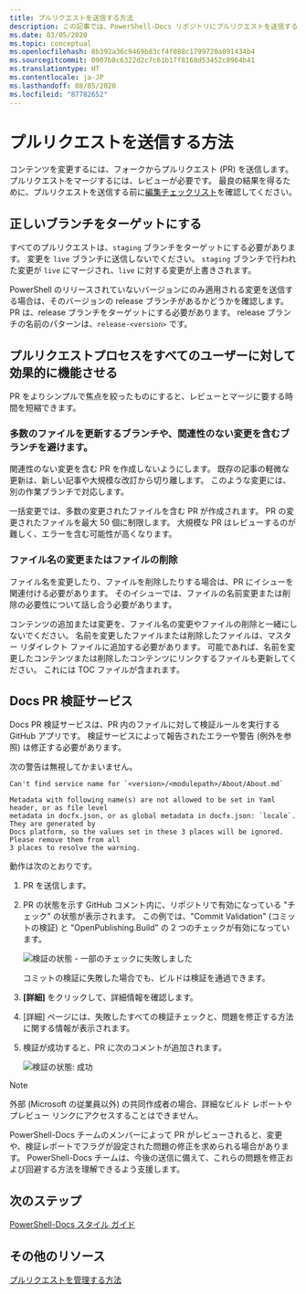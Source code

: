 ```yaml
---
title: プルリクエストを送信する方法
description: この記事では、PowerShell-Docs リポジトリにプルリクエストを送信する方法について説明します。
ms.date: 03/05/2020
ms.topic: conceptual
ms.openlocfilehash: 8b392a36c9469b83cf4f088c1799720a091434b4
ms.sourcegitcommit: 0907b8c6322d2c7c61b17f8168d53452c8964b41
ms.translationtype: HT
ms.contentlocale: ja-JP
ms.lasthandoff: 08/05/2020
ms.locfileid: "87782652"
---
```

# <a name="how-to-submit-pull-requests"></a>プルリクエストを送信する方法

コンテンツを変更するには、フォークからプルリクエスト (PR) を送信します。 プルリクエストをマージするには、レビューが必要です。 最良の結果を得るために、プルリクエストを送信する前に[編集チェックリスト](editorial-checklist.md)を確認してください。

## <a name="target-the-correct-branch"></a>正しいブランチをターゲットにする

すべてのプルリクエストは、`staging` ブランチをターゲットにする必要があります。 変更を `live` ブランチに送信しないでください。 `staging` ブランチで行われた変更が `live` にマージされ、`live` に対する変更が上書きされます。

PowerShell のリリースされていないバージョンにのみ適用される変更を送信する場合は、そのバージョンの release ブランチがあるかどうかを確認します。 PR は、release ブランチをターゲットにする必要があります。 release ブランチの名前のパターンは、`release-<version>` です。

## <a name="make-the-pull-request-process-work-better-for-everyone"></a>プルリクエストプロセスをすべてのユーザーに対して効果的に機能させる

PR をよりシンプルで焦点を絞ったものにすると、レビューとマージに要する時間を短縮できます。

### <a name="avoid-branches-that-update-large-numbers-of-files-or-contain-unrelated-changes"></a>多数のファイルを更新するブランチや、関連性のない変更を含むブランチを避けます。

関連性のない変更を含む PR を作成しないようにします。 既存の記事の軽微な更新は、新しい記事や大規模な改訂から切り離します。 このような変更には、別の作業ブランチで対応します。

一括変更では、多数の変更されたファイルを含む PR が作成されます。 PR の変更されたファイルを最大 50 個に制限します。 大規模な PR はレビューするのが難しく、エラーを含む可能性が高くなります。

### <a name="renaming-or-deleting-files"></a>ファイル名の変更またはファイルの削除

ファイル名を変更したり、ファイルを削除したりする場合は、PR にイシューを関連付ける必要があります。 そのイシューでは、ファイルの名前変更または削除の必要性について話し合う必要があります。

コンテンツの追加または変更を、ファイル名の変更やファイルの削除と一緒にしないでください。 名前を変更したファイルまたは削除したファイルは、マスター リダイレクト ファイルに追加する必要があります。 可能であれば、名前を変更したコンテンツまたは削除したコンテンツにリンクするファイルも更新してください。 これには TOC ファイルが含まれます。

## <a name="docs-pr-validation-service"></a>Docs PR 検証サービス

Docs PR 検証サービスは、PR 内のファイルに対して検証ルールを実行する GitHub アプリです。 検証サービスによって報告されたエラーや警告 (例外を参照) は修正する必要があります。

次の警告は無視してかまいません。

```
Can't find service name for `<version>/<modulepath>/About/About.md`
```

```
Metadata with following name(s) are not allowed to be set in Yaml header, or as file level
metadata in docfx.json, or as global metadata in docfx.json: `locale`. They are generated by
Docs platform, so the values set in these 3 places will be ignored. Please remove them from all
3 places to resolve the warning.
```

動作は次のとおりです。

1. PR を送信します。
1. PR の状態を示す GitHub コメント内に、リポジトリで有効になっている "チェック" の状態が表示されます。 この例では、"Commit Validation" (コミットの検証) と "OpenPublishing.Build" の 2 つのチェックが有効になっています。

   ![検証の状態 - 一部のチェックに失敗しました](media/pull-requests/validation-failed.png)

   コミットの検証に失敗した場合でも、ビルドは検証を通過できます。

1. **[詳細]** をクリックして、詳細情報を確認します。
1. [詳細] ページには、失敗したすべての検証チェックと、問題を修正する方法に関する情報が表示されます。
1. 検証が成功すると、PR に次のコメントが追加されます。

   ![検証の状態: 成功](media/pull-requests/build-validation.png)

> [!NOTE]
> 外部 (Microsoft の従業員以外) の共同作成者の場合、詳細なビルド レポートやプレビュー リンクにアクセスすることはできません。

PowerShell-Docs チームのメンバーによって PR がレビューされると、変更や、検証レポートでフラグが設定された問題の修正を求められる場合があります。 PowerShell-Docs チームは、今後の送信に備えて、これらの問題を修正および回避する方法を理解できるよう支援します。

## <a name="next-steps"></a>次のステップ

[PowerShell-Docs スタイル ガイド](powershell-style-guide.md)

## <a name="additional-resources"></a>その他のリソース

[プルリクエストを管理する方法](managing-pull-requests.md)
